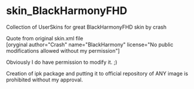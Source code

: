 # skin_BlackHarmonyFHD

Collection of UserSkins for great BlackHarmonyFHD skin by crash

Quote from original skin.xml file <br>
[oryginal author="Crash" name="BlackHarmony" license="No public modifications allowed without my permission"]

Obviously I do have permission to modify it. ;)

Creation of ipk package and putting it to official repository of ANY image is prohibited without my approval.